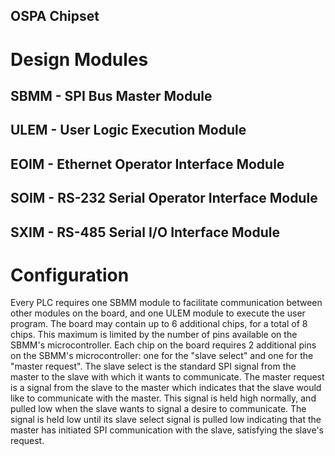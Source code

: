OSPA Chipset
------------

# Design Modules

## SBMM - SPI Bus Master Module

## ULEM - User Logic Execution Module

## EOIM - Ethernet Operator Interface Module

## SOIM - RS-232 Serial Operator Interface Module

## SXIM - RS-485 Serial I/O Interface Module

# Configuration

Every PLC requires one SBMM module to facilitate communication between other modules on the board, and one ULEM module to execute the user program.  The board may contain up to 6 additional chips, for a total of 8 chips.  This maximum is limited by the number of pins available on the SBMM's microcontroller.  Each chip on the board requires 2 additional pins on the SBMM's microcontroller: one for the "slave select" and one for the "master request".  The slave select is the standard SPI signal from the master to the slave with which it wants to communicate.  The master request is a signal from the slave to the master which indicates that the slave would like to communicate with the master.  This signal is held high normally, and pulled low when the slave wants to signal a desire to communicate.  The signal is held low until its slave select signal is pulled low indicating that the master has initiated SPI communication with the slave, satisfying the slave's request.